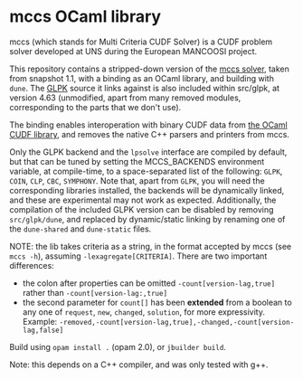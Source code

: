 # mccs OCaml library

mccs (which stands for Multi Criteria CUDF Solver) is a CUDF problem solver
developed at UNS during the European MANCOOSI project.

This repository contains a stripped-down version of the
[mccs solver](http://www.i3s.unice.fr/~cpjm/misc/mccs.html), taken from snapshot
1.1, with a binding as an OCaml library, and building with `dune`. The
[GLPK](https://www.gnu.org/software/glpk/glpk.html) source it links against is
also included within src/glpk, at version 4.63 (unmodified, apart from many
removed modules, corresponding to the parts that we don't use).

The binding enables interoperation with binary CUDF data from
[the OCaml CUDF library](https://gforge.inria.fr/projects/cudf/), and removes
the native C++ parsers and printers from mccs.

Only the GLPK backend and the `lpsolve` interface are compiled by default, but
that can be tuned by setting the MCCS_BACKENDS environment variable, at
compile-time, to a space-separated list of the following: `GLPK`, `COIN`, `CLP`,
`CBC`, `SYMPHONY`. Note that, apart from `GLPK`, you will need the corresponding
libraries installed, the backends will be dynamically linked, and these are
experimental may not work as expected. Additionally, the compilation of the
included GLPK version can be disabled by removing `src/glpk/dune`, and
replaced by dynamic/static linking by renaming one of the `dune-shared` and
`dune-static` files.

NOTE: the lib takes criteria as a string, in the format accepted by mccs (see
`mccs -h`), assuming `-lexagregate[CRITERIA]`. There are two important
differences:
- the colon after properties can be omitted `-count[version-lag,true]` rather
  than `-count[version-lag:,true]`
- the second parameter for `count[]` has been **extended** from a boolean to any
  one of `request`, `new`, `changed`, `solution`, for more expressivity.
Example: `-removed,-count[version-lag,true],-changed,-count[version-lag,false]`

Build using `opam install .` (opam 2.0), or `jbuilder build`.

Note: this depends on a C++ compiler, and was only tested with g++.
